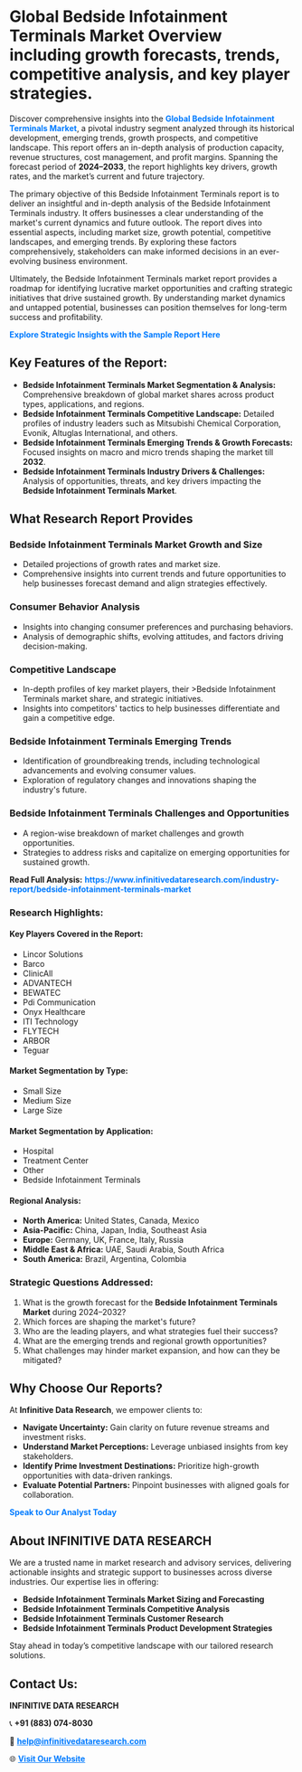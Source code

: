 <h1>Global Bedside Infotainment Terminals Market Overview including growth forecasts, trends, competitive analysis, and key player strategies.</h1>
<p>
Discover comprehensive insights into the 
<a href="https://www.infinitivedataresearch.com/industry-report/bedside-infotainment-terminals-market" rel="dofollow" style="color: #007BFF; text-decoration: none;"><strong>Global Bedside Infotainment Terminals Market</strong></a>, a pivotal industry segment analyzed through its historical development, emerging trends, growth prospects, and competitive landscape. This report offers an in-depth analysis of production capacity, revenue structures, cost management, and profit margins. Spanning the forecast period of <strong>2024–2033</strong>, the report highlights key drivers, growth rates, and the market’s current and future trajectory.
</p>
<p>
The primary objective of this Bedside Infotainment Terminals report is to deliver an insightful and in-depth analysis of the Bedside Infotainment Terminals industry. It offers businesses a clear understanding of the market's current dynamics and future outlook. The report dives into essential aspects, including market size, growth potential, competitive landscapes, and emerging trends. By exploring these factors comprehensively, stakeholders can make informed decisions in an ever-evolving business environment.
</p>
<p>
Ultimately, the Bedside Infotainment Terminals market report provides a roadmap for identifying lucrative market opportunities and crafting strategic initiatives that drive sustained growth. By understanding market dynamics and untapped potential, businesses can position themselves for long-term success and profitability.
</p>
<p>
<a href="https://www.infinitivedataresearch.com/request-sample/reportId=110232" style="color: #007BFF; text-decoration: none;"><strong>Explore Strategic Insights with the Sample Report Here</strong></a>
</p>

<h2>Key Features of the Report:</h2>
<ul>
<li><strong>Bedside Infotainment Terminals Market Segmentation & Analysis:</strong> Comprehensive breakdown of global market shares across product types, applications, and regions.</li>
<li><strong>Bedside Infotainment Terminals Competitive Landscape:</strong> Detailed profiles of industry leaders such as Mitsubishi Chemical Corporation, Evonik, Altuglas International, and others.</li>
<li><strong>Bedside Infotainment Terminals Emerging Trends & Growth Forecasts:</strong> Focused insights on macro and micro trends shaping the market till <strong>2032</strong>.</li>
<li><strong>Bedside Infotainment Terminals Industry Drivers & Challenges:</strong> Analysis of opportunities, threats, and key drivers impacting the <strong>Bedside Infotainment Terminals Market</strong>.</li>
</ul>

<h2>What Research Report Provides</h2>
<h3>Bedside Infotainment Terminals Market Growth and Size</h3>
<ul>
<li>Detailed projections of growth rates and market size.</li>
<li>Comprehensive insights into current trends and future opportunities to help businesses forecast demand and align strategies effectively.</li>
</ul>

<h3>Consumer Behavior Analysis</h3>
<ul>
<li>Insights into changing consumer preferences and purchasing behaviors.</li>
<li>Analysis of demographic shifts, evolving attitudes, and factors driving decision-making.</li>
</ul>

<h3>Competitive Landscape</h3>
<ul>
<li>In-depth profiles of key market players, their >Bedside Infotainment Terminals market share, and strategic initiatives.</li>
<li>Insights into competitors' tactics to help businesses differentiate and gain a competitive edge.</li>
</ul>

<h3>Bedside Infotainment Terminals Emerging Trends</h3>
<ul>
<li>Identification of groundbreaking trends, including technological advancements and evolving consumer values.</li>
<li>Exploration of regulatory changes and innovations shaping the industry's future.</li>
</ul>

<h3>Bedside Infotainment Terminals Challenges and Opportunities</h3>
<ul>
<li>A region-wise breakdown of market challenges and growth opportunities.</li>
<li>Strategies to address risks and capitalize on emerging opportunities for sustained growth.</li>
</ul>
<p><strong>Read Full Analysis:</strong> <a href="https://www.infinitivedataresearch.com/industry-report/bedside-infotainment-terminals-market" rel="dofollow" style="color: #007BFF; text-decoration: none;"><strong>https://www.infinitivedataresearch.com/industry-report/bedside-infotainment-terminals-market</strong></a></p>
<h3>Research Highlights:</h3>
<h4>Key Players Covered in the Report:</h4>
<ul><li>Lincor Solutions</li><li>Barco</li><li>ClinicAll</li><li>ADVANTECH</li><li>BEWATEC</li><li>Pdi Communication</li><li>Onyx Healthcare</li><li>ITI Technology</li><li>FLYTECH</li><li>ARBOR</li><li>Teguar</li></ul>
<h4>Market Segmentation by Type:</h4>
<ul><li>Small Size</li><li>Medium Size</li><li>Large Size</li></ul>
<h4>Market Segmentation by Application:</h4>
<ul><li>Hospital</li><li>Treatment Center</li><li>Other</li><li>Bedside Infotainment Terminals</li></ul>

<h4>Regional Analysis:</h4>
<ul>
<li><strong>North America:</strong> United States, Canada, Mexico</li>
<li><strong>Asia-Pacific:</strong> China, Japan, India, Southeast Asia</li>
<li><strong>Europe:</strong> Germany, UK, France, Italy, Russia</li>
<li><strong>Middle East & Africa:</strong> UAE, Saudi Arabia, South Africa</li>
<li><strong>South America:</strong> Brazil, Argentina, Colombia</li>
</ul>

<h3>Strategic Questions Addressed:</h3>
<ol>
<li>What is the growth forecast for the <strong>Bedside Infotainment Terminals Market</strong> during 2024–2032?</li>
<li>Which forces are shaping the market's future?</li>
<li>Who are the leading players, and what strategies fuel their success?</li>
<li>What are the emerging trends and regional growth opportunities?</li>
<li>What challenges may hinder market expansion, and how can they be mitigated?</li>
</ol>

<h2>Why Choose Our Reports?</h2>
<p>At <strong>Infinitive Data Research</strong>, we empower clients to:</p>
<ul>
<li><strong>Navigate Uncertainty:</strong> Gain clarity on future revenue streams and investment risks.</li>
<li><strong>Understand Market Perceptions:</strong> Leverage unbiased insights from key stakeholders.</li>
<li><strong>Identify Prime Investment Destinations:</strong> Prioritize high-growth opportunities with data-driven rankings.</li>
<li><strong>Evaluate Potential Partners:</strong> Pinpoint businesses with aligned goals for collaboration.</li>
</ul>
<p><a href="https://www.infinitivedataresearch.com/industry-report/bedside-infotainment-terminals-market" rel="dofollow" style="color: #007BFF; text-decoration: none;"><strong>Speak to Our Analyst Today</strong></a></p>

<h2>About INFINITIVE DATA RESEARCH</h2>
<p>We are a trusted name in market research and advisory services, delivering actionable insights and strategic support to businesses across diverse industries. Our expertise lies in offering:</p>
<ul>
<li><strong>Bedside Infotainment Terminals Market Sizing and Forecasting</strong></li>
<li><strong>Bedside Infotainment Terminals Competitive Analysis</strong></li>
<li><strong>Bedside Infotainment Terminals Customer Research</strong></li>
<li><strong>Bedside Infotainment Terminals Product Development Strategies</strong></li>
</ul>
<p>Stay ahead in today’s competitive landscape with our tailored research solutions.</p>

<h2>Contact Us:</h2>
<p><strong>INFINITIVE DATA RESEARCH</strong></p>
<p>📞 <strong>+91 (883) 074-8030</strong></p>
<p>📧 <strong><a href="mailto:help@infinitivedataresearch.com" style="color: #007BFF;">help@infinitivedataresearch.com</a></strong></p>
<p>🌐 <strong><a href="https://www.infinitivedataresearch.com" rel="dofollow" style="color: #007BFF;">Visit Our Website</a></strong></p>